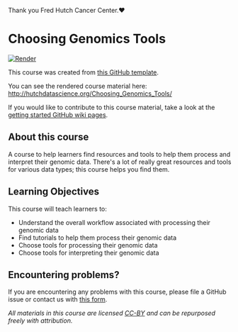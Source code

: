 Thank you Fred Hutch Cancer Center.♥

# Choosing Genomics Tools

[![Render](https://github.com/jhudsl/Choosing_Genomics_Tools/actions/workflows/render-all.yml/badge.svg)](https://github.com/jhudsl/Choosing_Genomics_Tools/actions/workflows/render-all.yml)

This course was created from [this GitHub template](https://github.com/jhudsl/OTTR_Template).

You can see the rendered course material here: http://hutchdatascience.org/Choosing_Genomics_Tools/

If you would like to contribute to this course material, take a look at the [getting started GitHub wiki pages](https://github.com/jhudsl/OTTR_Template/wiki).

## About this course

A course to help learners find resources and tools to help them process and interpret their genomic data. There's a lot of really great resources and tools for various data types; this course helps you find them.

## Learning Objectives

This course will teach learners to:  

- Understand the overall workflow associated with processing their genomic data
- Find tutorials to help them process their genomic data
- Choose tools for processing their genomic data
- Choose tools for interpreting their genomic data

## Encountering problems?

If you are encountering any problems with this course, please file a GitHub issue or contact us with [this form](https://docs.google.com/forms/d/1PjaJEmpnaHgDS7PwIuKxoY8mX7ZwlneI0i6ciXa73cY/edit).

_All materials in this course are licensed [CC-BY](https://tldrlegal.com/license/creative-commons-attribution-(cc)) and can be repurposed freely with attribution._
